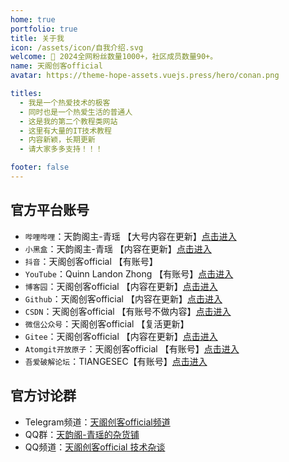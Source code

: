 ```yaml
---
home: true
portfolio: true
title: 关于我
icon: /assets/icon/自我介绍.svg
welcome: 👋 2024全网粉丝数量1000+，社区成员数量90+。
name: 天阁创客official
avatar: https://theme-hope-assets.vuejs.press/hero/conan.png

titles:
  - 我是一个热爱技术的极客
  - 同时也是一个热爱生活的普通人
  - 这是我的第二个教程类网站
  - 这里有大量的IT技术教程
  - 内容新颖，长期更新
  - 请大家多多支持！！！

footer: false
---
```


## 官方平台账号
- `哔哩哔哩`：天韵阁主-青瑶 【大号内容在更新】[点击进入](https://space.bilibili.com/617633317)
- `小黑盒`：天韵阁主-青瑶 【内容在更新】[点击进入](https://xiaoheihe.cn/app/user/profile/28780634)
- `抖音`：天阁创客official 【有账号】
- `YouTube`：Quinn Landon Zhong 【有账号】[点击进入](https://www.youtube.com/@QuinnLandonZhong)
- `博客园`：天阁创客official 【内容在更新】[点击进入](https://www.cnblogs.com/tiangesec)
- `Github`：天阁创客official 【内容在更新】[点击进入](https://github.com/xxx252525)
- `CSDN`：天阁创客official 【有账号不做内容】[点击进入](https://blog.csdn.net/qq_64349036)
- `微信公众号`：天阁创客official 【复活更新】
- `Gitee`：天阁创客official 【内容在更新】[点击进入](https://gitee.com/TIANGESEC)
- `Atomgit开放原子`：天阁创客official 【有账号】[点击进入](https://atomgit.com/xxx252525)
- `吾爱破解论坛`：TIANGESEC【有账号】[点击进入](https://www.52pojie.cn/home.php?mod=space&uid=2257592)

## 官方讨论群
- Telegram频道：[天阁创客official频道](https://t.me/+r5I7EG8TZ2k0YWJl)
- QQ群：[天韵阁-青瑶的杂货铺](https://qm.qq.com/q/uxzAfbb9Uk)
- QQ频道：[天阁创客official 技术杂谈](https://pd.qq.com/s/bo4l1t6jf)